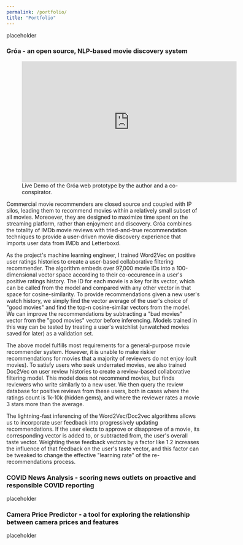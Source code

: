 ```yaml
---
permalink: /portfolio/
title: "Portfolio"
---
```

placeholder


### Gróa - an open source, NLP-based movie discovery system
<figure>
	<iframe width="560" height="315" src="https://www.youtube.com/embed/-XXOhunofT8" frameborder="0" allow="accelerometer; autoplay; encrypted-media; gyroscope; picture-in-picture" allowfullscreen></iframe>
	<figcaption>Live Demo of the Gróa web prototype by the author and a co-conspirator.
	</figcaption>
</figure>

Commercial movie recommenders are closed source and coupled with IP silos, leading them to recommend movies within a relatively small subset of all movies. Moreoever, they are designed to maximize time spent on the streaming platform, rather than enjoyment and discovery. Gróa combines the totality of IMDb movie reviews with tried-and-true recommendation techniques to provide a user-driven movie discovery experience that imports user data from IMDb and Letterboxd.

As the project's machine learning engineer, I trained Word2Vec on positive user ratings histories to create a user-based collaborative filtering recommender. The algorithm embeds over 97,000 movie IDs into a 100-dimensional vector space according to their co-occurence in a user's positive ratings history. The ID for each movie is a key for its vector, which can be called from the model and compared with any other vector in that space for cosine-similarity. To provide recommendations given a new user's watch history, we simply find the vector average of the user's choice of "good movies" and find the top-n cosine-similar vectors from the model. We can improve the recommendations by subtracting a "bad movies" vector from the "good movies" vector before inferencing. Models trained in this way can be tested by treating a user's watchlist (unwatched movies saved for later) as a validation set.

The above model fulfills most requirements for a general-purpose movie recommender system. However, it is unable to make riskier recommendations for movies that a majority of reviewers do not enjoy (cult movies). To satisfy users who seek underrated movies, we also trained Doc2Vec on user review histories to create a review-based collaborative filtering model. This model does not recommend movies, but finds reviewers who write similarly to a new user. We then query the review database for positive reviews from these users, both in cases where the ratings count is 1k-10k (hidden gems), and where the reviewer rates a movie 3 stars more than the average.

The lightning-fast inferencing of the Word2Vec/Doc2vec algorithms allows us to incorporate user feedback into progressively updating recommendations. If the user elects to approve or disapprove of a movie, its corresponding vector is added to, or subtracted from, the user's overall taste vector. Weighting these feedback vectors by a factor like 1.2 increases the influence of that feedback on the user's taste vector, and this factor can be tweaked to change the effective "learning rate" of the re-recommendations process.


### COVID News Analysis - scoring news outlets on proactive and responsible COVID reporting

placeholder

### Camera Price Predictor - a tool for exploring the relationship between camera prices and features

placeholder